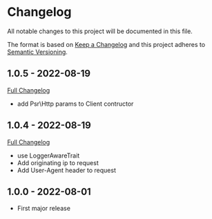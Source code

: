 # Changelog
All notable changes to this project will be documented in this file.

The format is based on [Keep a Changelog](http://keepachangelog.com/en/1.0.0/)
and this project adheres to [Semantic Versioning](http://semver.org/spec/v2.0.0.html).

## 1.0.5 - 2022-08-19
[Full Changelog](https://github.com/zimbra-api/upload-api/compare/1.0.4...1.0.5)

- add Psr\Http params to Client contructor

## 1.0.4 - 2022-08-19
[Full Changelog](https://github.com/zimbra-api/upload-api/compare/1.0.3...1.0.4)

- use LoggerAwareTrait
- Add originating ip to request
- Add User-Agent header to request

## 1.0.0 - 2022-08-01
- First major release
